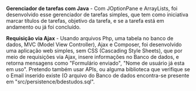 **Gerenciador de tarefas com Java** - Com JOptionPane e ArrayLists, foi desenvolvido esse gerenciador de tarefas simples, que tem como iniciativa marcar
títulos de tarefas, objetivo da tarefa, e se a tarefa está em andamento ou já foi concluído.

**Requisição via Ajax** - Usando arquivos Php, uma tabela no banco de dados, MVC (Model View Controller), Ajax e Composer, foi desenvolvido uma aplicação web
simples, sem CSS (Cascading Style Sheets), que por meio de requisições via Ajax, insere informações no Banco de dados, e retorna mensagens como "Formulário enviado", "Nome de
usuário já esta em uso". Pretendo também usar APIs, ou alguma biblioteca que verifique se o Email inserido existe (O arquivo do Banco de dados encontra-se presente em "src/persistence/bdestudos.sql".
